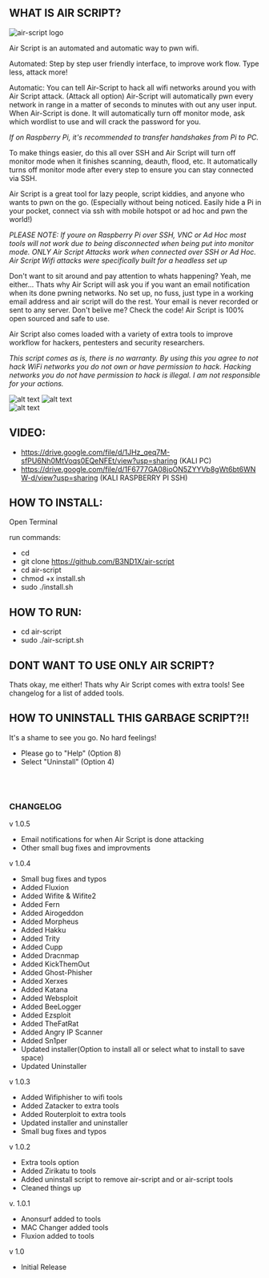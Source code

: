 ## WHAT IS AIR SCRIPT?

![air-script logo](https://raw.githubusercontent.com/B3ND1X/air-script-img/main/IMG_0992.jpg)

Air Script is an automated and automatic way to pwn wifi. 


Automated: Step by step user friendly interface, to improve work flow. Type less, attack more!


Automatic: You can tell Air-Script to hack all wifi networks around you with Air Script attack. (Attack all option)
Air-Script will automatically pwn every network in range in a matter of seconds to minutes with out any user input. When Air-Script is done. It will automatically turn off monitor mode, ask which wordlist to use and will crack the password for you.


*If on Raspberry Pi, it's recommended to transfer handshakes from Pi to PC.*

To make things easier, do this all over SSH and Air Script will turn off monitor mode when it finishes scanning, deauth, flood, etc. 
It automatically turns off monitor mode after every step to ensure you can stay connected via SSH. 


Air Script is a great tool for lazy people, script kiddies, and anyone who wants to pwn on the go. (Especially without being noticed. 
Easily hide a Pi in your pocket, connect via ssh with mobile hotspot or ad hoc and pwn the world!)

*PLEASE NOTE: If youre on Raspberry Pi over SSH, VNC or Ad Hoc most tools will not work due to being disconnected when being put into monitor mode. ONLY Air Script Attacks work when connected over SSH or Ad Hoc. Air Script Wifi attacks were specifically built for a headless set up*

Don't want to sit around and pay attention to whats happening? Yeah, me either... Thats why Air Script will ask you if you want an email notification when its done pwning networks. No set up, no fuss, just type in a working email address and air script will do the rest. Your email is never recorded or sent to any server. Don't belive me? Check the code! Air Script is 100% open sourced and safe to use.

Air Script also comes loaded with a variety of extra tools to improve workflow for hackers, pentesters and security researchers.

*This script comes as is, there is no warranty.*
*By using this you agree to not hack WiFi networks you do not own or have permission to hack.*
*Hacking networks you do not have permission to hack is illegal. I am not responsible for your actions.*

![alt text](https://raw.githubusercontent.com/B3ND1X/air-script-img/main/air-scriptv1.0.2.png)
![alt text](https://raw.githubusercontent.com/B3ND1X/air-script-img/main/IMG_0991.JPG)	
![alt text](https://github.com/B3ND1X/air-script-mobile/blob/main/img/IMG1.JPG)


## VIDEO:
* https://drive.google.com/file/d/1JHz_qeq7M-sfPU6Nh0MtVoqs0EQeNFEt/view?usp=sharing (KALI PC)
* https://drive.google.com/file/d/1F6777GA08joON5ZYYVb8gWt6bt6WNW-d/view?usp=sharing (KALI RASPBERRY PI SSH)
							               
		
		
## HOW TO INSTALL:

Open Terminal

run commands: 

* cd
* git clone https://github.com/B3ND1X/air-script
* cd air-script 
* chmod +x install.sh
* sudo ./install.sh


## HOW TO RUN:

* cd air-script
* sudo ./air-script.sh

## DONT WANT TO USE ONLY AIR SCRIPT?

Thats okay, me either! Thats why Air Script comes with extra tools! See changelog for a list of added tools.


## HOW TO UNINSTALL THIS GARBAGE SCRIPT?!!

It's a shame to see you go. No hard feelings!

* Please go to "Help" (Option 8)
* Select "Uninstall" (Option 4)
<br>
</br>

### CHANGELOG

v 1.0.5
* Email notifications for when Air Script is done attacking
* Other small bug fixes and improvments

v 1.0.4
* Small bug fixes and typos
* Added Fluxion
* Added Wifite & Wifite2
* Added Fern
* Added Airogeddon
* Added Morpheus
* Added Hakku
* Added Trity
* Added Cupp
* Added Dracnmap
* Added KickThemOut
* Added Ghost-Phisher
* Added Xerxes
* Added Katana
* Added Websploit
* Added BeeLogger
* Added Ezsploit
* Added TheFatRat
* Added Angry IP Scanner
* Added Sn1per
* Updated installer(Option to install all or select what to install to save space)
* Updated Uninstaller 


v 1.0.3
* Added Wifiphisher to wifi tools
* Added Zatacker to extra tools
* Added Routerploit to extra tools
* Updated installer and uninstaller
* Small bug fixes and typos


v 1.0.2
* Extra tools option
* Added Zirikatu to tools
* Added uninstall script to remove air-script and or air-script tools
* Cleaned things up


v. 1.0.1


* Anonsurf added to tools
* MAC Changer added tools
* Fluxion added to tools


v 1.0
* Initial Release
